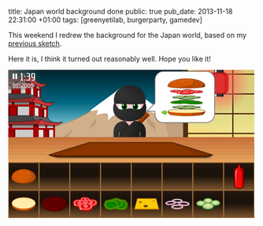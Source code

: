title: Japan world background done
public: true
pub_date: 2013-11-18 22:31:00 +01:00
tags: [greenyetilab, burgerparty, gamedev]


This weekend I redrew the background for the Japan world, based on my [previous
sketch][sketch].

Here it is, I think it turned out reasonably well. Hope you like it!

[![Japan background](thumb-japan-background.png)](japan-background.png)

[sketch]: ../japan-background/
